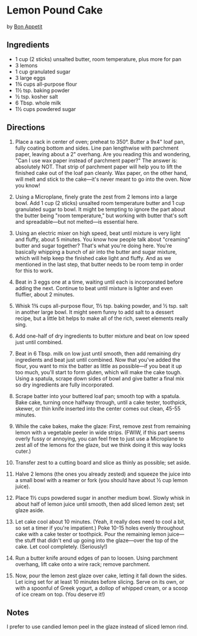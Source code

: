 # Lemon Pound Cake
by [Bon Appetit](https://www.bonappetit.com/recipe/lemon-pound-cake)

## Ingredients
* 1 cup (2 sticks) unsalted butter, room temperature, plus more for pan
* 3 lemons
* 1 cup granulated sugar
* 3 large eggs
* 1¾ cups all-purpose flour
* 1½ tsp. baking powder
* ½ tsp. kosher salt
* 6 Tbsp. whole milk
* 1½ cups powdered sugar

## Directions 
1. Place a rack in center of oven; preheat to 350°. Butter a 9x4" loaf pan, fully coating bottom and sides. Line pan lengthwise with parchment paper, leaving about a 2" overhang. Are you reading this and wondering, "Can I use wax paper instead of parchment paper?" The answer is: absolutely NOT. That strip of parchment paper will help you to lift the finished cake out of the loaf pan cleanly. Wax paper, on the other hand, will melt and stick to the cake—it's never meant to go into the oven. Now you know!

2. Using a Microplane, finely grate the zest from 2 lemons into a large bowl. Add 1 cup (2 sticks) unsalted room temperature butter and 1 cup granulated sugar to bowl. It might be tempting to ignore the part about the butter being "room temperature," but working with butter that's soft and spreadable—but not melted—is essential here.

3. Using an electric mixer on high speed, beat until mixture is very light and fluffy, about 5 minutes. You know how people talk about "creaming" butter and sugar together? That's what you're doing here. You're basically whipping a bunch of air into the butter and sugar mixture, which will help keep the finished cake light and fluffy. And as we mentioned in the last step, that butter needs to be room temp in order for this to work.

4. Beat in 3 eggs one at a time, waiting until each is incorporated before adding the next. Continue to beat until mixture is lighter and even fluffier, about 2 minutes.

5. Whisk 1¾ cups all-purpose flour, 1½ tsp. baking powder, and ½ tsp. salt in another large bowl. It might seem funny to add salt to a dessert recipe, but a little bit helps to make all of the rich, sweet elements really sing.

6. Add one-half of dry ingredients to butter mixture and beat on low speed just until combined.

7. Beat in 6 Tbsp. milk on low just until smooth, then add remaining dry ingredients and beat just until combined. Now that you've added the flour, you want to mix the batter as little as possible—if you beat it up too much, you'll start to form gluten, which will make the cake tough. Using a spatula, scrape down sides of bowl and give batter a final mix so dry ingredients are fully incorporated.

8. Scrape batter into your buttered loaf pan; smooth top with a spatula. Bake cake, turning once halfway through, until a cake tester, toothpick, skewer, or thin knife inserted into the center comes out clean, 45-55 minutes.

9. While the cake bakes, make the glaze: First, remove zest from remaining lemon with a vegetable peeler in wide strips. (FWIW, if this part seems overly fussy or annoying, you can feel free to just use a Microplane to zest all of the lemons for the glaze, but we think doing it this way looks cuter.)

10. Transfer zest to a cutting board and slice as thinly as possible; set aside.

11. Halve 2 lemons (the ones you already zested) and squeeze the juice into a small bowl with a reamer or fork (you should have about ½ cup lemon juice).

12. Place 1½ cups powdered sugar in another medium bowl. Slowly whisk in about half of lemon juice until smooth, then add sliced lemon zest; set glaze aside.

13. Let cake cool about 10 minutes. (Yeah, it really does need to cool a bit, so set a timer if you're impatient.) Poke 10-15 holes evenly throughout cake with a cake tester or toothpick. Pour the remaining lemon juice—the stuff that didn't end up going into the glaze—over the top of the cake. Let cool completely. (Seriously!)

14. Run a butter knife around edges of pan to loosen. Using parchment overhang, lift cake onto a wire rack; remove parchment.

15. Now, pour the lemon zest glaze over cake, letting it fall down the sides. Let icing set for at least 10 minutes before slicing. Serve on its own, or with a spoonful of Greek yogurt, a dollop of whipped cream, or a scoop of ice cream on top. (You deserve it!)

## Notes
I prefer to use candied lemon peel in the glaze instead of sliced lemon rind. 